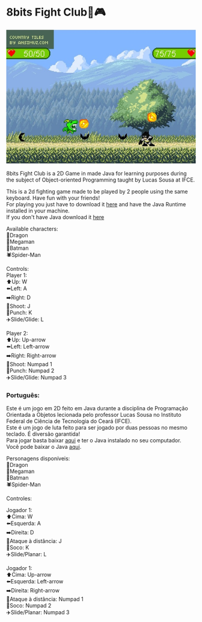 # 8bits Fight Club:boxing_glove::video_game:


![Screenshot of the game](/src/resources/screenshot.jpg?raw=true "Screenshot")

8bits Fight Club is a 2D Game in made Java for learning purposes during the subject of Object-oriented Programming taught by Lucas Sousa at IFCE.

This is a 2d fighting game made to be played by 2 people using the same keyboard. Have fun with your friends! <br>
For playing you just have to download it [here](https://github.com/Hilbertmf/8bitsFightClub/raw/master/8BitsFightClub.jar) and have the Java Runtime installed in your machine.<br>
If you don't have Java download it [here](https://www.java.com/en/download/manual.jsp)

Available characters: <br>
:dragon:Dragon <br>
:robot:Megaman <br>
:bat:Batman <br>
:spider:Spider-Man <br>

Controls: <br>
Player 1: <br>
:arrow_up:Up: W <br>
:arrow_left:Left: A <br>
:arrow_right:Right: D <br>
:bow_and_arrow:Shoot: J <br>
:boxing_glove:Punch: K <br>
:airplane:Slide/Glide: L <br>

Player 2: <br>
:arrow_up:Up: Up-arrow <br>
:arrow_left:Left: Left-arrow <br>
:arrow_right:Right: Right-arrow <br>
:bow_and_arrow:Shoot: Numpad 1 <br>
:boxing_glove:Punch: Numpad 2 <br>
:airplane:Slide/Glide: Numpad 3 <br>

### Português:
Este é um jogo em 2D feito em Java durante a disciplina de Programação Orientada a Objetos lecionada pelo professor Lucas Sousa no Instituto Federal de Ciência de Tecnologia do Ceará (IFCE).<br>
Este é um jogo de luta feito para ser jogado por duas pessoas no mesmo teclado. É diversão garantida!<br>
Para jogar basta baixar [aqui](https://github.com/Hilbertmf/8bitsFightClub/raw/master/8BitsFightClub.jar) e ter o Java instalado no seu computador.<br>
Você pode baixar o Java [aqui](https://www.java.com/en/download/manual.jsp).

Personagens disponíveis: <br>
:dragon:Dragon <br>
:robot:Megaman <br>
:bat:Batman <br>
:spider:Spider-Man <br>

Controles:

Jogador 1: <br>
:arrow_up:Cima: W <br>
:arrow_left:Esquerda: A <br>
:arrow_right:Direita: D <br>
:bow_and_arrow:Ataque à distância: J <br>
:boxing_glove:Soco: K <br>
:airplane:Slide/Planar: L <br>

Jogador 1: <br>
:arrow_up:Cima: Up-arrow <br>
:arrow_left:Esquerda: Left-arrow <br>
:arrow_right:Direita: Right-arrow <br>
:bow_and_arrow:Ataque à distância: Numpad 1 <br>
:boxing_glove:Soco: Numpad 2 <br>
:airplane:Slide/Planar: Numpad 3 <br>

